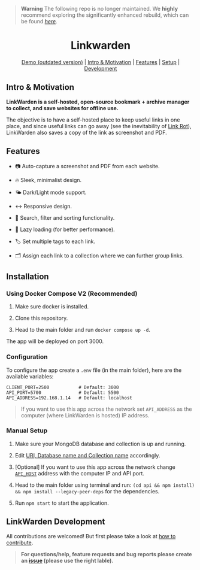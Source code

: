 > **Warning** The following repo is no longer maintained. We **highly** recommend exploring the significantly enhanced rebuild, which can be found *[here](https://github.com/linkwarden/linkwarden)*.

<div align="center">
<h1>
Linkwarden
</h1>

[Demo (outdated version)](https://linkwarden.netlify.app/) | [Intro & Motivation](https://github.com/Daniel31x13/linkwarden#intro--motivation) | [Features](https://github.com/Daniel31x13/linkwarden#features) | [Setup](https://github.com/Daniel31x13/linkwarden#setup) | [Development](https://github.com/Daniel31x13/linkwarden#linkwarden-development)

</div>

## Intro & Motivation

**LinkWarden is a self-hosted, open-source bookmark + archive manager to collect, and save websites for offline use.**

The objective is to have a self-hosted place to keep useful links in one place, and since useful links can go away (see the inevitability of [Link Rot](https://www.howtogeek.com/786227/what-is-link-rot-and-how-does-it-threaten-the-web/)), LinkWarden also saves a copy of the link as screenshot and PDF.

## Features

* 📷 Auto-capture a screenshot and PDF from each website.

* 🔥 Sleek, minimalist design.

* 🌤 Dark/Light mode support.

* ↔️ Responsive design.

* 🔎 Search, filter and sorting functionality.

* 🚀 Lazy loading (for better performance).

* 🏷 Set multiple tags to each link.

* 🗂 Assign each link to a collection where we can further group links.

## Installation

### Using Docker Compose V2 (Recommended)

1. Make sure docker is installed.

2. Clone this repository.

3. Head to the main folder and run `docker compose up -d`.

The app will be deployed on port 3000.

### Configuration
To configure the app create a `.env` file (in the main folder), here are the available variables:
```
CLIENT_PORT=2500           # Default: 3000
API_PORT=5700              # Default: 5500
API_ADDRESS=192.168.1.14   # Default: localhost
```

> If you want to use this app across the network set `API_ADDRESS` as the computer (where LinkWarden is hosted) IP address.

### Manual Setup

1. Make sure your MongoDB database and collection is up and running.

2. Edit [URI, Database name and Collection name](api/config.js) accordingly.

3. [Optional] If you want to use this app across the network change [`API_HOST`](src/config.js) address with the computer IP and API port.

4. Head to the main folder using terminal and run: `(cd api && npm install) && npm install --legacy-peer-deps` for the dependencies.

5. Run `npm start` to start the application.

## LinkWarden Development

All contributions are welcomed! But first please take a look at [how to contribute](.github/CONTRIBUTING.md).

> **For questions/help, feature requests and bug reports please create an [issue](https://github.com/Daniel31x13/link-warden/issues) (please use the right lable).**
